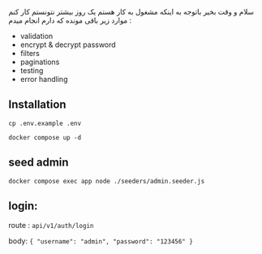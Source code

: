 سلام و وقت بخیر باتوجه به اینکه مشغول به کار هستم یک روز بیشتر نتونستم کار کنم موارد زیر باقی مونده که دارم انجام میدم :
<ul>
  <li>validation</li>
  <li> encrypt & decrypt password</li>
  <li> filters </li>
  <li> paginations </li>
  <li> testing </li>
  <li> error handling </li>
</ul>

<h2> Installation </h2>
  
`cp .env.example .env`
  
`docker compose up -d`

<h2> seed admin</h2>

`docker compose exec app node ./seeders/admin.seeder.js`

<h2> login: </h2>

route : `api/v1/auth/login`

body:
`{
  "username": "admin",
  "password": "123456"
}`

